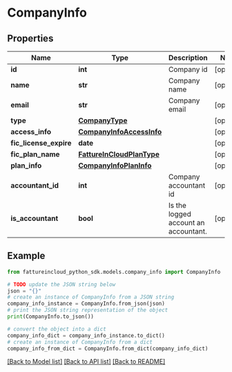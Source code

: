 # CompanyInfo


## Properties

Name | Type | Description | Notes
------------ | ------------- | ------------- | -------------
**id** | **int** | Company id | [optional] 
**name** | **str** | Company name | [optional] 
**email** | **str** | Company email | [optional] 
**type** | [**CompanyType**](CompanyType.md) |  | [optional] 
**access_info** | [**CompanyInfoAccessInfo**](CompanyInfoAccessInfo.md) |  | [optional] 
**fic_license_expire** | **date** |  | [optional] 
**fic_plan_name** | [**FattureInCloudPlanType**](FattureInCloudPlanType.md) |  | [optional] 
**plan_info** | [**CompanyInfoPlanInfo**](CompanyInfoPlanInfo.md) |  | [optional] 
**accountant_id** | **int** | Company accountant id | [optional] 
**is_accountant** | **bool** | Is the logged account an accountant. | [optional] 

## Example

```python
from fattureincloud_python_sdk.models.company_info import CompanyInfo

# TODO update the JSON string below
json = "{}"
# create an instance of CompanyInfo from a JSON string
company_info_instance = CompanyInfo.from_json(json)
# print the JSON string representation of the object
print(CompanyInfo.to_json())

# convert the object into a dict
company_info_dict = company_info_instance.to_dict()
# create an instance of CompanyInfo from a dict
company_info_from_dict = CompanyInfo.from_dict(company_info_dict)
```
[[Back to Model list]](../README.md#documentation-for-models) [[Back to API list]](../README.md#documentation-for-api-endpoints) [[Back to README]](../README.md)


